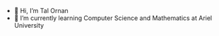 - 👋 Hi, I’m Tal Ornan
- 🌱 I’m currently learning Computer Science and Mathematics at Ariel University


<!---
talornan/talornan is a ✨ special ✨ repository because its `README.md` (this file) appears on your GitHub profile.
You can click the Preview link to take a look at your changes.
[![Anurag's GitHub stats](https://github-readme-stats.vercel.app/api?username=talornan)](https://github.com/anuraghazra/github-readme-stats)
![Anurag's GitHub stats](https://github-readme-stats.vercel.app/api?username=talornan&count_private=true)
![Anurag's GitHub stats](https://github-readme-stats.vercel.app/api?username=talornan&show_icons=true)
